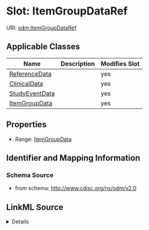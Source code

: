 # Slot: ItemGroupDataRef

URI: [odm:ItemGroupDataRef](http://www.cdisc.org/ns/odm/v2.0/ItemGroupDataRef)



<!-- no inheritance hierarchy -->




## Applicable Classes

| Name | Description | Modifies Slot |
| --- | --- | --- |
[ReferenceData](ReferenceData.md) |  |  yes  |
[ClinicalData](ClinicalData.md) |  |  yes  |
[StudyEventData](StudyEventData.md) |  |  yes  |
[ItemGroupData](ItemGroupData.md) |  |  yes  |







## Properties

* Range: [ItemGroupData](ItemGroupData.md)





## Identifier and Mapping Information







### Schema Source


* from schema: http://www.cdisc.org/ns/odm/v2.0




## LinkML Source

<details>
```yaml
name: ItemGroupDataRef
from_schema: http://www.cdisc.org/ns/odm/v2.0
rank: 1000
alias: ItemGroupDataRef
domain_of:
- ReferenceData
- ClinicalData
- StudyEventData
- ItemGroupData
range: ItemGroupData

```
</details>